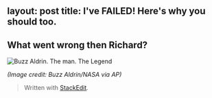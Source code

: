 
layout: post
title: I've FAILED! Here's why you should too.
---

## What went wrong then Richard?

![Buzz Aldrin. The man. The Legend](https://richardfreeman.me.uk/images/buzz-colour-2.jpg)

*(Image credit: Buzz Aldrin/NASA via AP)*

> Written with [StackEdit](https://stackedit.io/).
<!--stackedit_data:
eyJoaXN0b3J5IjpbLTE2NTU3OTAzNDksNzMwOTk4MTE2XX0=
-->
